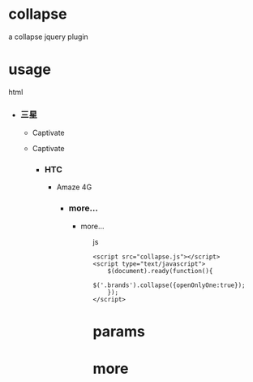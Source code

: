 collapse
========

a collapse jquery plugin

usage
========
html
    <ul class="brands">
      <li class="brand">
				<h3>三星</h3>
				<ul class="devices">
				  <li class="device">
						<p>Captivate</p>
					</li>
				  <li class="device">
						<p>Captivate</p>
					</li>
				<ul>
			</li>
			<li class="brand">
				<h3>HTC</h3>
				<ul class="devices">
					<li class="device">
						<p>Amaze 4G</p>
					</li>
				<ul>
			</li>
			<li class="brand">
				<h3>more...</h3>
				<ul class="devices">
					<li class="device">
						<p>more...</p>
					</li>
				<ul>
			</li>
					
js  
  <script src="jquery.min.js"></script>
	<script src="collapse.js"></script>
	<script type="text/javascript">
		$(document).ready(function(){
			$('.brands').collapse({openOnlyOne:true});
		});
	</script>


params
========


more
========
